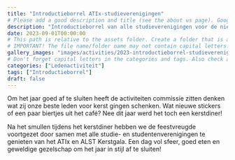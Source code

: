 ```yaml
---
title: "Introductieborrel ATIx-studieverenigingen"
# Please add a good description and title (see the about us page). Google uses it to recommend the website
description: "Introductieborrel van alle studieverenigingen voor de nieuwe eerstejaarsstudenten van ATIx"
date: 2023-09-01T00:00:00
# This path is relative to the assets folder. Create a folder that is assets/images/activities/file-name
# IMPORTANT! The file name/folder name may not contain capital letters!
gallery_images: "images/activities/2023-introductieborrel-studieverenigingen"
# Don't forget capital letters in the categories and tags. Also check all categories and tags by loading the activities page and looking at the list.
categories: ["Ledenactiviteit"]
tags: ["Introductieborrel"]
draft: false
---
```


Om het jaar goed af te sluiten heeft de activiteiten commissie zitten denken wat zij onze beste leden voor kerst gingen schenken. Wat nieuwe stickers of een paar biertjes uit het café? Nee dit jaar werd het toch een kerstdiner!

Na het smullen tijdens het kerstdiner hebben we de feestvreugde voortgezet door samen met alle studie- en studentenverenigingen te genieten van het ATIx en ALST Kerstgala. Een dag vol sfeer, goed eten en geweldige gezelschap om het jaar in stijl af te sluiten!